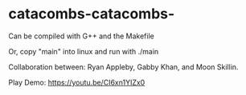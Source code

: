 # catacombs-catacombs-

Can be compiled with G++ and the Makefile

Or, copy "main" into linux and run with ./main

Collaboration between: Ryan Appleby, Gabby Khan, and Moon Skillin.

Play Demo:
https://youtu.be/CI6xn1YIZx0
